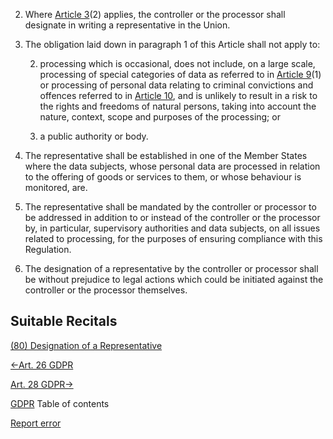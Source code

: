 


2. Where [Article 3](https://gdpr-info.eu/art-3-gdpr/)(2) applies, the controller or the processor shall designate in writing a representative in the Union.

4. The obligation laid down in paragraph 1 of this Article shall not apply to:

	
	2. processing which is occasional, does not include, on a large scale, processing of special categories of data as referred to in [Article 9](https://gdpr-info.eu/art-9-gdpr/)(1) or processing of personal data relating to criminal convictions and offences referred to in [Article 10](https://gdpr-info.eu/art-10-gdpr/), and is unlikely to result in a risk to the rights and freedoms of natural persons, taking into account the nature, context, scope and purposes of the processing; or
	
	4. a public authority or body.


6. The representative shall be established in one of the Member States where the data subjects, whose personal data are processed in relation to the offering of goods or services to them, or whose behaviour is monitored, are.

8. The representative shall be mandated by the controller or processor to be addressed in addition to or instead of the controller or the processor by, in particular, supervisory authorities and data subjects, on all issues related to processing, for the purposes of ensuring compliance with this Regulation.

10. The designation of a representative by the controller or processor shall be without prejudice to legal actions which could be initiated against the controller or the processor themselves.




## Suitable Recitals



[(80) Designation of a Representative](https://gdpr-info.eu/recitals/no-80/)




[←Art. 26 GDPR](https://gdpr-info.eu/art-26-gdpr/ "Art. 26 GDPR - Joint controllers")


[Art. 28 GDPR→](https://gdpr-info.eu/art-28-gdpr/ "Art. 28 GDPR - Processor")



[GDPR](https://gdpr-info.eu)
Table of contents


[Report error](https://gdpr-info.eu/gf/?TB_iframe=true&height=306 "Your message")

